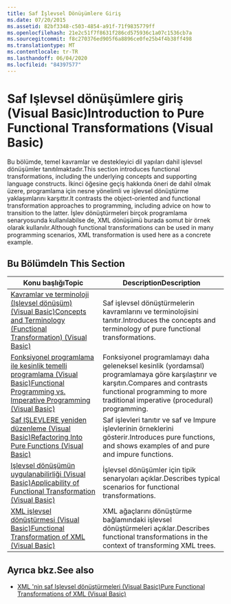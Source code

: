 ```yaml
---
title: Saf İşlevsel Dönüşümlere Giriş
ms.date: 07/20/2015
ms.assetid: 82bf3348-c503-4854-a91f-71f9835779ff
ms.openlocfilehash: 21e2c51f7f8631f286cd575936c1a07c1536cb7a
ms.sourcegitcommit: f8c270376ed905f6a8896ce0fe25b4f4b38ff498
ms.translationtype: MT
ms.contentlocale: tr-TR
ms.lasthandoff: 06/04/2020
ms.locfileid: "84397577"
---
```

# <a name="introduction-to-pure-functional-transformations-visual-basic"></a><span data-ttu-id="fa6ba-102">Saf Işlevsel dönüşümlere giriş (Visual Basic)</span><span class="sxs-lookup"><span data-stu-id="fa6ba-102">Introduction to Pure Functional Transformations (Visual Basic)</span></span>
<span data-ttu-id="fa6ba-103">Bu bölümde, temel kavramlar ve destekleyici dil yapıları dahil işlevsel dönüşümler tanıtılmaktadır.</span><span class="sxs-lookup"><span data-stu-id="fa6ba-103">This section introduces functional transformations, including the underlying concepts and supporting language constructs.</span></span> <span data-ttu-id="fa6ba-104">İkinci öğesine geçiş hakkında öneri de dahil olmak üzere, programlama için nesne yönelimli ve işlevsel dönüştürme yaklaşımlarını karşıttır.</span><span class="sxs-lookup"><span data-stu-id="fa6ba-104">It contrasts the object-oriented and functional transformation approaches to programming, including advice on how to transition to the latter.</span></span> <span data-ttu-id="fa6ba-105">İşlev dönüştürmeleri birçok programlama senaryosunda kullanılabilse de, XML dönüşümü burada somut bir örnek olarak kullanılır.</span><span class="sxs-lookup"><span data-stu-id="fa6ba-105">Although functional transformations can be used in many programming scenarios, XML transformation is used here as a concrete example.</span></span>  
  
## <a name="in-this-section"></a><span data-ttu-id="fa6ba-106">Bu Bölümde</span><span class="sxs-lookup"><span data-stu-id="fa6ba-106">In This Section</span></span>  
  
|<span data-ttu-id="fa6ba-107">Konu başlığı</span><span class="sxs-lookup"><span data-stu-id="fa6ba-107">Topic</span></span>|<span data-ttu-id="fa6ba-108">Description</span><span class="sxs-lookup"><span data-stu-id="fa6ba-108">Description</span></span>|  
|-----------|-----------------|  
|[<span data-ttu-id="fa6ba-109">Kavramlar ve terminoloji (Işlevsel dönüşüm) (Visual Basic)</span><span class="sxs-lookup"><span data-stu-id="fa6ba-109">Concepts and Terminology (Functional Transformation) (Visual Basic)</span></span>](concepts-and-terminology-functional-transformation.md)|<span data-ttu-id="fa6ba-110">Saf işlevsel dönüştürmelerin kavramlarını ve terminolojisini tanıtır.</span><span class="sxs-lookup"><span data-stu-id="fa6ba-110">Introduces the concepts and terminology of pure functional transformations.</span></span>|  
|[<span data-ttu-id="fa6ba-111">Fonksiyonel programlama ile kesinlik temelli programlama (Visual Basic)</span><span class="sxs-lookup"><span data-stu-id="fa6ba-111">Functional Programming vs. Imperative Programming (Visual Basic)</span></span>](functional-programming-vs-imperative-programming.md)|<span data-ttu-id="fa6ba-112">Fonksiyonel programlamayı daha geleneksel kesinlik (yordamsal) programlamaya göre karşılaştırır ve karşıtın.</span><span class="sxs-lookup"><span data-stu-id="fa6ba-112">Compares and contrasts functional programming to more traditional imperative (procedural) programming.</span></span>|  
|[<span data-ttu-id="fa6ba-113">Saf IŞLEVLERE yeniden düzenleme (Visual Basic)</span><span class="sxs-lookup"><span data-stu-id="fa6ba-113">Refactoring Into Pure Functions (Visual Basic)</span></span>](refactoring-into-pure-functions.md)|<span data-ttu-id="fa6ba-114">Saf işlevleri tanıtır ve saf ve Impure işlevlerinin örneklerini gösterir.</span><span class="sxs-lookup"><span data-stu-id="fa6ba-114">Introduces pure functions, and shows examples of and pure and impure functions.</span></span>|  
|[<span data-ttu-id="fa6ba-115">Işlevsel dönüşümün uygulanabilirliği (Visual Basic)</span><span class="sxs-lookup"><span data-stu-id="fa6ba-115">Applicability of Functional Transformation (Visual Basic)</span></span>](applicability-of-functional-transformation.md)|<span data-ttu-id="fa6ba-116">İşlevsel dönüşümler için tipik senaryoları açıklar.</span><span class="sxs-lookup"><span data-stu-id="fa6ba-116">Describes typical scenarios for functional transformations.</span></span>|  
|[<span data-ttu-id="fa6ba-117">XML işlevsel dönüştürmesi (Visual Basic)</span><span class="sxs-lookup"><span data-stu-id="fa6ba-117">Functional Transformation of XML (Visual Basic)</span></span>](functional-transformation-of-xml.md)|<span data-ttu-id="fa6ba-118">XML ağaçlarını dönüştürme bağlamındaki işlevsel dönüştürmeleri açıklar.</span><span class="sxs-lookup"><span data-stu-id="fa6ba-118">Describes functional transformations in the context of transforming XML trees.</span></span>|  
  
## <a name="see-also"></a><span data-ttu-id="fa6ba-119">Ayrıca bkz.</span><span class="sxs-lookup"><span data-stu-id="fa6ba-119">See also</span></span>

- [<span data-ttu-id="fa6ba-120">XML 'nin saf Işlevsel dönüştürmeleri (Visual Basic)</span><span class="sxs-lookup"><span data-stu-id="fa6ba-120">Pure Functional Transformations of XML (Visual Basic)</span></span>](pure-functional-transformations-of-xml.md)
